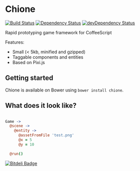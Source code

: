 Chione
======

[![Build Status](https://travis-ci.org/freezedev/chione.png?branch=master)](https://travis-ci.org/freezedev/chione)
[![Dependency Status](https://david-dm.org/freezedev/chione.png)](https://david-dm.org/freezedev/chione)
[![devDependency Status](https://david-dm.org/freezedev/chione/dev-status.png)](https://david-dm.org/freezedev/chione#info=devDependencies)

Rapid prototyping game framework for CoffeeScript

Features:
* Small (< 5kb, minified and gzipped)
* Taggable components and entities
* Based on Pixi.js

Getting started
---------------

Chione is available on Bower using `bower install chione`.


What does it look like?
-----------------------

```coffeescript

Game ->
  @scene ->
    @entity ->
      @assetFromFile 'test.png'
      @x = 5
      @y = 10
      
  @run()
```

[![Bitdeli Badge](https://d2weczhvl823v0.cloudfront.net/freezedev/chione/trend.png)](https://bitdeli.com/free "Bitdeli Badge")

